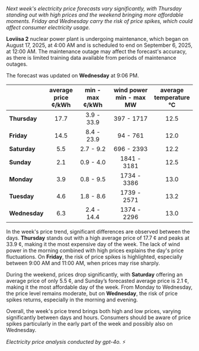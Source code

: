 *Next week's electricity price forecasts vary significantly, with Thursday standing out with high prices and the weekend bringing more affordable moments. Friday and Wednesday carry the risk of price spikes, which could affect consumer electricity usage.*

**Loviisa 2** nuclear power plant is undergoing maintenance, which began on August 17, 2025, at 4:00 AM and is scheduled to end on September 6, 2025, at 12:00 AM. The maintenance outage may affect the forecast's accuracy, as there is limited training data available from periods of maintenance outages.

The forecast was updated on **Wednesday** at 9:06 PM.

|                | average<br>price<br>¢/kWh | min - max<br>¢/kWh | wind power<br>min - max<br>MW | average<br>temperature<br>°C |
|:---------------|:----------------:|:----------------:|:-------------:|:-------------:|
| **Thursday**   | 17.7             | 3.9 - 33.9       | 397 - 1717    | 12.5          |
| **Friday**     | 14.5             | 8.4 - 23.9       | 94 - 761      | 12.0          |
| **Saturday**   | 5.5              | 2.7 - 9.2        | 696 - 2393    | 12.2          |
| **Sunday**     | 2.1              | 0.9 - 4.0        | 1841 - 3181   | 12.5          |
| **Monday**     | 3.9              | 0.8 - 9.5        | 1734 - 3386   | 13.0          |
| **Tuesday**    | 4.6              | 1.8 - 8.6        | 1739 - 2571   | 13.2          |
| **Wednesday**  | 6.3              | 2.4 - 14.4       | 1374 - 2296   | 13.0          |

In the week's price trend, significant differences are observed between the days. **Thursday** stands out with a high average price of 17.7 ¢ and peaks at 33.9 ¢, making it the most expensive day of the week. The lack of wind power in the morning combined with high prices explains the day's price fluctuations. On **Friday**, the risk of price spikes is highlighted, especially between 9:00 AM and 11:00 AM, when prices may rise sharply.

During the weekend, prices drop significantly, with **Saturday** offering an average price of only 5.5 ¢, and Sunday’s forecasted average price is 2.1 ¢, making it the most affordable day of the week. From Monday to Wednesday, the price level remains moderate, but on **Wednesday**, the risk of price spikes returns, especially in the morning and evening.

Overall, the week's price trend brings both high and low prices, varying significantly between days and hours. Consumers should be aware of price spikes particularly in the early part of the week and possibly also on Wednesday.

*Electricity price analysis conducted by gpt-4o.* ⚡
